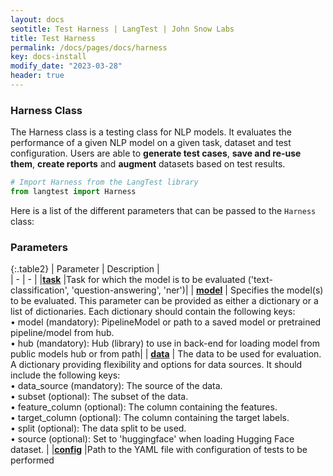 ```yaml
---
layout: docs
seotitle: Test Harness | LangTest | John Snow Labs
title: Test Harness
permalink: /docs/pages/docs/harness
key: docs-install
modify_date: "2023-03-28"
header: true
---
```


<div class="main-docs" markdown="1"><div class="h3-box" markdown="1">

### Harness Class

The Harness class is a testing class for NLP models. It evaluates the performance of a given NLP model on a given task, dataset and test configuration. Users are able to **generate test cases**, **save and re-use them**, **create reports** and **augment** datasets based on test results.

```python
# Import Harness from the LangTest library
from langtest import Harness
```

Here is a list of the different parameters that can be passed to the `Harness` class:

</div><div class="h3-box" markdown="1">

### Parameters
 

{:.table2}
| Parameter   | Description |  
| - | - | 
|[**task**](/docs/pages/docs/task)     |Task for which the model is to be evaluated ('text-classification', 'question-answering', 'ner')|
| [**model**](/docs/pages/docs/model)     | Specifies the model(s) to be evaluated. This parameter can be provided as either a dictionary or a list of dictionaries. Each dictionary should contain the following keys: <BR>• model (mandatory): 	PipelineModel or path to a saved model or pretrained pipeline/model from hub.<BR>• hub (mandatory): Hub (library) to use in back-end for loading model from public models hub or from path|
| [**data**](/docs/pages/docs/data)      | The data to be used for evaluation. A dictionary providing flexibility and options for data sources. It should include the following keys: <BR>• data_source (mandatory): The source of the data.<BR>• subset (optional): The subset of the data.<BR>• feature_column (optional): The column containing the features.<BR>• target_column (optional): The column containing the target labels.<BR>• split (optional): The data split to be used.<BR>• source (optional): Set to 'huggingface' when loading Hugging Face dataset. |
|[**config**](/docs/pages/docs/config)   |Path to the YAML file with configuration of tests to be performed

</div></div>